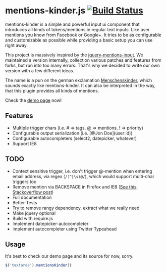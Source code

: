mentions-kinder.js [![Build Status](https://travis-ci.org/mixxt/mentions-kinder.js.png?branch=master)](https://travis-ci.org/mixxt/mentions-kinder.js)
=================
mentions-kinder is a simple and powerful input ui component that introduces all kinds of tokens/mentions in regular text inputs. Like user mentions you know from Facebook or Google+.
It tries to be as configurable and customizable as possible while providing a basic setup you can use right away.

This project is massively inspired by the [jquery-mentions-input](https://github.com/podio/jquery-mentions-input).
We maintained a version internally, collection various patches and features from forks, but run into too many errors. That's why we decided to write our own version with a few different ideas.

The name is a pun on the german exclamation [Menschenskinder](http://www.dict.cc/?s=menschenskinder), which sounds exactly like mentions-kinder.
It can also be interpreted in the way, that this plugin provides all kinds of mentions.

Check the [demo page](http://mixxt.github.io/mentions-kinder.js) now!

## Features
- Multiple trigger chars (i.e. # => tags, @ => mentions, ! => priority)
- Configurable output serialization (i.e. \[@Jon Doe](user:id))
- Configurable autocompleters (select2, datepicker, whatever)
- Support IE8

## TODO
- Context sensitive trigger, i.e. don't trigger @-mention when entering email address, via regex (`/(^|\s)@/`), which would support multi-char triggers too
- Remove mention via BACKSPACE in Firefox and IE8 ([See this Stackoverflow post](http://stackoverflow.com/questions/9983868/contenteditable-div-ie8-not-happy-with-backspace-remove-of-html-element))
- Full documentation
- Better Tests
- Try to remove rangy dependency, extract what we really need
- Make jquery optional
- Build with require.js
- Implement datepicker-autocompleter
- Implement autocompleter using Twitter Typeahead

## Usage

It's best to check our demo page and its source for now, sorry.

```javascript
$('textarea').mentionsKinder()
```

